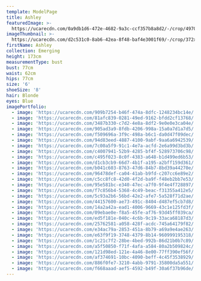 ```yaml
---
template: ModelPage
title: Ashley
featuredImage: >-
  https://ucarecdn.com/0a9db1d6-472e-4682-9a3c-ccf357b8a8d2/-/crop/4970x2331/0,0/-/preview/
imageThumbnail: >-
  https://ucarecdn.com/d2c531c0-8ab6-42ea-8f48-baf4e3001f69/-/crop/372x518/27,2/-/preview/
firstName: Ashley
collection: Emerging
height: 173cm
measurementType: bust
bust: 77cm
waist: 62cm
hips: 77cm
size: '6'
shoeSize: '8'
hair: Blonde
eyes: Blue
imagePortfolio:
  - image: 'https://ucarecdn.com/909b7254-b46f-474a-8dfc-1248234bc14e/'
  - image: 'https://ucarecdn.com/81afc839-0281-49ed-9162-bfdd2cf13768/'
  - image: 'https://ucarecdn.com/3487b330-c7d2-4e8a-8df2-9e0e0e3ca04e/'
  - image: 'https://ucarecdn.com/905ad3a9-8fdb-4206-998a-15a0a7d1a7d5/'
  - image: 'https://ucarecdn.com/f509696a-3f9c-498a-b6c1-da0d47f09dec/'
  - image: 'https://ucarecdn.com/94d83eed-4887-4100-9abf-9aa6a6942539/'
  - image: 'https://ucarecdn.com/7c00a5f9-91c1-4e7a-acfd-2e6a99d3bd3b/'
  - image: 'https://ucarecdn.com/c4007941-52b9-4285-bf4f-528973706c98/'
  - image: 'https://ucarecdn.com/c495f023-8c0f-4383-a648-b1d499ed6b53/'
  - image: 'https://ucarecdn.com/d1cb3cb9-66d7-4b1f-a195-a2bff159d361/'
  - image: 'https://ucarecdn.com/b041c603-8763-47d6-84b7-8bd39a44270e/'
  - image: 'https://ucarecdn.com/96478def-ca04-41ab-b9fd-c207cc6e89e2/'
  - image: 'https://ucarecdn.com/c5cc8fc8-42d0-4f2d-ba9f-f48eb2bb7e53/'
  - image: 'https://ucarecdn.com/95e581bc-e340-47ec-a7f0-9f4e4f728897/'
  - image: 'https://ucarecdn.com/f7c856b4-5368-4c49-beac-f31355a412e5/'
  - image: 'https://ucarecdn.com/5c93a2b6-56bd-42e2-afe7-5a528f71d2ae/'
  - image: 'https://ucarecdn.com/44157600-ae73-491c-8404-d487ef5cb7d8/'
  - image: 'https://ucarecdn.com/14a2a42a-ead1-4006-9669-43c1e125fd3f/'
  - image: 'https://ucarecdn.com/09ebae0e-f8a5-45fe-af76-93d45ff039ca/'
  - image: 'https://ucarecdn.com/ed5f181e-040c-4c6b-9c19-33aca68187d3/'
  - image: 'https://ucarecdn.com/25762581-a058-428f-acdc-745a64179f82/'
  - image: 'https://ucarecdn.com/e34ac79a-2853-451a-8b79-a69a9e4ae263/'
  - image: 'https://ucarecdn.com/e63f9f19-3748-4379-8b14-960999195318/'
  - image: 'https://ucarecdn.com/1c21c7f2-28be-4bed-992b-86d21b0b7c89/'
  - image: 'https://ucarecdn.com/a5f50850-f71f-4afa-a584-80a2b509824c/'
  - image: 'https://ucarecdn.com/121d98ed-121e-4a46-8e00-77ff390ef56f/'
  - image: 'https://ucarecdn.com/af374691-10bc-4090-beff-4c45f3538929/'
  - image: 'https://ucarecdn.com/886f0fe7-3210-4abb-9791-35800da5a551/'
  - image: 'https://ucarecdn.com/f668aaad-aef5-4592-b49f-30a6f37b96de/'
---
```


